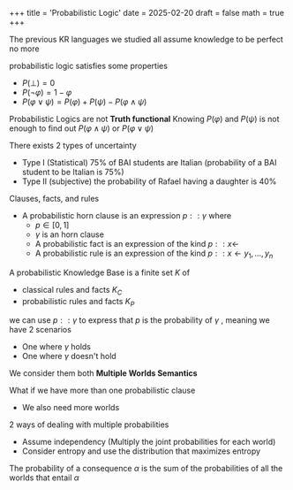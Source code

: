 +++
title = 'Probabilistic Logic'
date = 2025-02-20
draft = false
math = true
+++


The previous KR languages we studied all assume knowledge to be perfect
no more

probabilistic logic satisfies some properties
- $P(\bot) = 0$
- $P(\neg \varphi) = 1 - \varphi$
- $P(\varphi \vee \psi) = P(\varphi) + P(\psi) - P(\varphi \wedge \psi)$

Probabilistic Logics are not **Truth functional**
	Knowing $P(\varphi)$ and $P(\psi)$ is not enough to find out $P(\varphi \wedge \psi)$ or $P(\varphi \vee \psi)$ 

There exists 2 types of uncertainty
- Type I (Statistical)
	75% of BAI students are Italian
	(probability of a BAI student to be Italian is 75%)
- Type II (subjective)
	the probability of Rafael having a daughter is 40%

Clauses, facts, and rules
- A probabilistic horn clause is an expression $p::\gamma$ where
	- $p \in [0,1]$
	- $\gamma$ is an horn clause
	- A probabilistic fact is an expression of the kind $p::x \leftarrow$
	- A probabilistic rule is an expression of the kind $p::x \leftarrow y_1,...,y_n$

A probabilistic Knowledge Base is a finite set $K$ of
- classical rules and facts $K_C$
- probabilistic rules and facts $K_P$

we can use $p::\gamma$ to express that $p$ is the probability of $\gamma$ , meaning we have 2 scenarios
- One where $\gamma$ holds
- One where $\gamma$ doesn't hold

We consider them both **Multiple Worlds Semantics**

What if we have more than one probabilistic clause
- We also need more worlds

2 ways of dealing with multiple probabilities
- Assume independency (Multiply the joint probabilities for each world)
- Consider entropy and use the distribution that maximizes entropy

The probability of a consequence $\alpha$ is the sum of the probabilities of all the worlds that entail $\alpha$

